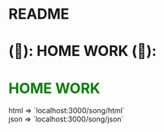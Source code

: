 # README
# (&#x1F49B;):  HOME WORK (&#x1F49B;): 
<h1><span style="color: green">HOME WORK</span></h1>
html => `localhost:3000/song/html` <br>
json => `localhost:3000/song/json`

